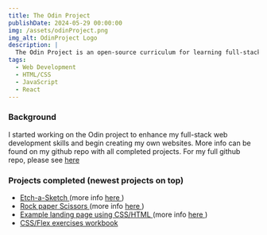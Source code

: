```yaml
---
title: The Odin Project
publishDate: 2024-05-29 00:00:00
img: /assets/odinProject.png
img_alt: OdinProject Logo
description: |
  The Odin Project is an open-source curriculum for learning full-stack web development. 
tags:
  - Web Development
  - HTML/CSS
  - JavaScript
  - React
---
```


### Background
I started working on the Odin project to enhance my full-stack web development skills and begin creating my own websites. More info can be found on my github repo with all completed projects. For my full github repo, please see <a href="https://github.com/nixus619"> here </a>

### Projects completed (newest projects on top)
- <a href="https://nixus619.github.io/etch-a-sketch/"> Etch-a-Sketch </a> (more info <a href="/work/etchasketch"> here </a>)
- <a href="https://nixus619.github.io/RockPaperScissors/"> Rock paper Scissors </a> (more info <a href="/work/rockpaperscissors"> here </a>)
- <a href="https://nixus619.github.io/foundations-landing-page/"> Example landing page using CSS/HTML </a> (more info <a href="/work/landingpageodin"> here </a>)
- <a href="https://github.com/nixus619/css-exercises"> CSS/Flex exercises workbook </a>
